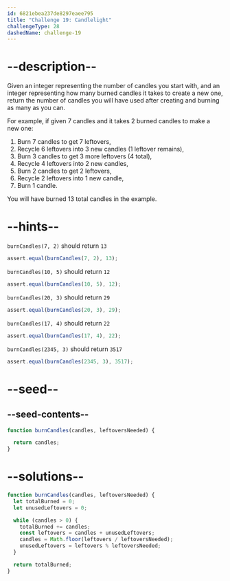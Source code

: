 ```yaml
---
id: 6821ebea237de8297eaee795
title: "Challenge 19: Candlelight"
challengeType: 28
dashedName: challenge-19
---
```


# --description--

Given an integer representing the number of candles you start with, and an integer representing how many burned candles it takes to create a new one, return the number of candles you will have used after creating and burning as many as you can.

For example, if given 7 candles and it takes 2 burned candles to make a new one:

1. Burn 7 candles to get 7 leftovers,
2. Recycle 6 leftovers into 3 new candles (1 leftover remains),
3. Burn 3 candles to get 3 more leftovers (4 total),
4. Recycle 4 leftovers into 2 new candles,
5. Burn 2 candles to get 2 leftovers,
6. Recycle 2 leftovers into 1 new candle,
7. Burn 1 candle.

You will have burned 13 total candles in the example.

# --hints--

`burnCandles(7, 2)` should return `13`

```js
assert.equal(burnCandles(7, 2), 13);
```

`burnCandles(10, 5)` should return `12`

```js
assert.equal(burnCandles(10, 5), 12);
```

`burnCandles(20, 3)` should return `29`

```js
assert.equal(burnCandles(20, 3), 29);
```

`burnCandles(17, 4)` should return `22`

```js
assert.equal(burnCandles(17, 4), 22);
```

`burnCandles(2345, 3)` should return `3517`

```js
assert.equal(burnCandles(2345, 3), 3517);
```

# --seed--

## --seed-contents--

```js
function burnCandles(candles, leftoversNeeded) {

  return candles;
}
```

# --solutions--

```js
function burnCandles(candles, leftoversNeeded) {
  let totalBurned = 0;
  let unusedLeftovers = 0;

  while (candles > 0) {
    totalBurned += candles;
    const leftovers = candles + unusedLeftovers;
    candles = Math.floor(leftovers / leftoversNeeded);
    unusedLeftovers = leftovers % leftoversNeeded;
  }

  return totalBurned;
}
```
